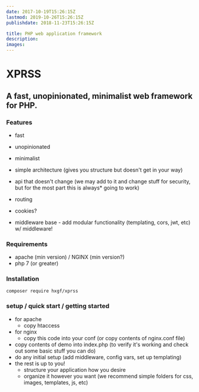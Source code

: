 ```yaml
---
date: 2017-10-19T15:26:15Z
lastmod: 2019-10-26T15:26:15Z
publishdate: 2018-11-23T15:26:15Z

title: PHP web application framework
description: 
images:
---
```


<!-- # Hugo Techdoc Theme

## The Techdoc is a Hugo Theme for technical documentation. -->



# XPRSS 
## A fast, unopinionated, minimalist web framework for PHP.




### Features

- fast
- unopinionated
- minimalist

- simple architecture (gives you structure but doesn't get in your way)
- api that doesn't change (we may add to it and change stuff for security, but for the most part this is always* going to work)

- routing
- cookies?
- middleware base - add modular functionality (templating, cors, jwt, etc) w/ middleware!


<!-- * Modern, Simple layout
* Responsive web design
* Documentation menu (Select [Menu style](getting-started/screenshot/#menu-style))
* [Table Of Contents](sample/table-of-contents/) for the page (selective)
* [Theme color](getting-started/screenshot/#theme-color)
* [Edit link](getting-started/screenshot/#edit-link) to documentation repository
* [Custom Shortcodes](sample/custom-shortcodes/)
  * Code highlight with clipboard
  * Alert panel
  * Button
* [Search Shortcode](sample/search-shortcode/) powered by [Algolia](https://www.algolia.com/)
* Open Graph
* Analytics with Google Analytics, Google Tag Manager -->







### Requirements
- apache (min version) / NGINX (min version?)
- php 7 (or greater)




### Installation
```
composer require hxgf/xprss
```

### setup / quick start / getting started
- for apache
  - copy  htaccess
- for nginx
  - copy this code into your conf (or copy contents of nginx.conf file)
- copy contents of demo into index.php (to verify it's working and check out some basic stuff you can do)
- do any initial setup (add middleware, config vars, set up templating)
- the rest is up to you!
  - structure your application how you desire
  - organize it however you want (we recommend simple folders for css, images, templates, js, etc)








<!-- 
- expressjs docs structure (for ref)
    - home
    - getting started
        - installing
        - hello world
        - basic routing
        - static files
        - more examples
        - faq
    - guide
        - routing
        - using middleware
        - writing middleware
        - overriding the express api
        - using template engines
        - error handling
        - debugging
        - express behind proxies
        - moving to express 4/5
        - database integration
    - api reference
        - 5/4/3/2
    - advanced topics
        - template engines
        - process managers
        - security updates
        - security best practices
        - performance best practices
        - health checks and graceful shutdown
    - resources
        - community
        - glossary
        - template engines
        - middleware
        - utility modules
        - frameworks
        - companies using express
        - ope-source projects
        - additional learning
        - contributing to express
        - release change log -->